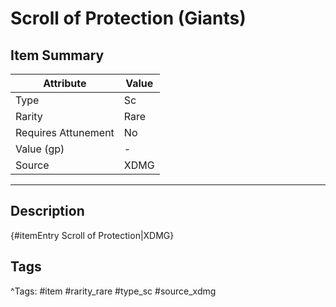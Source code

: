 # Scroll of Protection (Giants)

## Item Summary

| Attribute            | Value                        |
|----------------------|------------------------------|
| Type                 | Sc |
| Rarity               | Rare             |
| Requires Attunement  | No                |
| Value (gp)           | -    |
| Source               | XDMG |

---

## Description

{#itemEntry Scroll of Protection|XDMG}

## Tags

^Tags: #item #rarity_rare #type_sc #source_xdmg